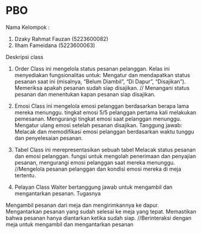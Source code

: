 # PBO
Nama Kelompok : 
1. Dzaky Rahmat Fauzan (5223600082)
2. Ilham Fameidana (5223600063)
   
Deskripsi class
1. Order
Class ini mengelola status pesanan pelanggan. Kelas ini menyediakan fungsionalitas untuk:
Mengatur dan mendapatkan status pesanan saat ini (misalnya, “Belum Diambil”, “Di Dapur”, “Disajikan”).
Memeriksa apakah pesanan sudah siap disajikan.
// Menangani status pesanan dan menentukan kapan pesanan siap disajikan.

3. Emosi
Class ini mengelola emosi pelanggan berdasarkan berapa lama mereka menunggu.
tingkat emosi  5/5 pelanggan pertama kali melakukan pemesanan.
Mengurangi tingkat emosi saat pelanggan menunggu.
Mengatur ulang emosi setelah pesanan disajikan.
Tanggung jawab: Melacak dan memodifikasi emosi pelanggan berdasarkan waktu tunggu dan penyelesaian pesanan.

4. Tabel
 Class ini merepresentasikan sebuah tabel
Melacak status pesanan dan emosi pelanggan.
fungsi untuk mengolah penerimaan dan penyajian pesanan, mengurangi emosi pelanggan saat mereka menunggu.
//Mengelola pesanan pelanggan dan kondisi emosi mereka di meja tertentu.

5. Pelayan
Class Waiter bertanggung jawab untuk mengambil dan mengantarkan pesanan. Tugasnya

Mengambil pesanan dari meja dan mengirimkannya ke dapur.
Mengantarkan pesanan yang sudah selesai ke meja yang tepat.
Memastikan bahwa pesanan hanya diantarkan ketika sudah siap.
//Berinteraksi dengan meja untuk mengambil dan mengantarkan pesanan


